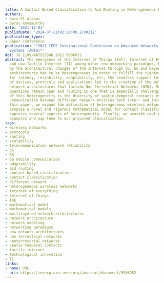 ```yaml
---
title: A Contact-Based Classification to Aid Routing in Heterogeneous Wireless Networks
authors:
- Sara El Alaoui
- Byrav Ramamurthy
date: '2021-12-01'
publishDate: '2024-07-21T02:26:09.270021Z'
publication_types:
- paper-conference
publication: '*2021 IEEE International Conference on Advanced Networks and Telecommunications
  Systems (ANTS)*'
doi: 10.1109/ANTS52808.2021.9936952
abstract: The emergence of the Internet of Things (IoT), Internet of Everything (IoE),
  and now Tactile Internet (TI) among other new networking paradigms, has been enabled
  by the architectural changes of the Internet through 5G, 6G and beyond. New network
  architectures had to be heterogeneous in order to fulfill the tighter requirements
  for latency, reliability, adaptability, etc, the seamless support for a variety
  of devices, protocols and applications led to the creation of the multi-layered
  network architectures that include Non Terrestrial Networks (NTN). Many research
  questions remain open and routing is one that is especially challenging. One manifestation
  of this heterogeneity is the diversity of spatio-temporal contacts established for
  communication between different network entities both inter- and intra-layer. In
  this paper, we expand the definition of heterogeneous wireless networks. We then
  propose a novel and rigorous mathematical model for contact classification that
  captures several aspects of heterogeneity. Finally, we provide real-world application
  examples and map them to our proposed classification.
tags:
- wireless networks
- protocols
- routing
- scalability
- telecommunication network reliability
- 5G
- 6G
- 6G mobile communication
- adaptability
- aid routing
- contact based classification
- contact classification
- different network
- heterogeneous wireless networks
- internet of everything
- internet of things
- IoE
- mathematical model
- mathematical models
- multilayered network architectures
- network architecture
- network modeling
- networking paradigms
- new network architectures
- non terrestrial networks
- nonterrestrial networks
- spatio temporal contacts
- tactile internet
- technological innovation
- TI
links:
- name: URL
  url: https://ieeexplore.ieee.org/abstract/document/9936952
---
```

